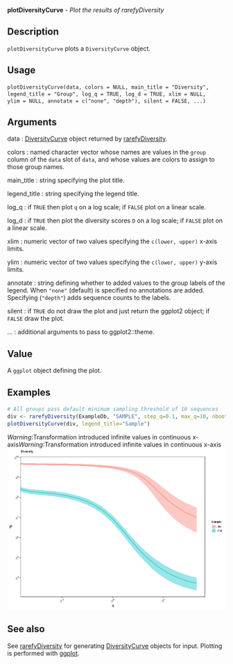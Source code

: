 





**plotDiversityCurve** - *Plot the results of rarefyDiversity*

Description
--------------------

`plotDiversityCurve` plots a `DiversityCurve` object.


Usage
--------------------
```
plotDiversityCurve(data, colors = NULL, main_title = "Diversity",
legend_title = "Group", log_q = TRUE, log_d = TRUE, xlim = NULL,
ylim = NULL, annotate = c("none", "depth"), silent = FALSE, ...)
```

Arguments
-------------------

data
:   [DiversityCurve](DiversityCurve-class.md) object returned by 
[rarefyDiversity](rarefyDiversity.md).

colors
:   named character vector whose names are values in the 
`group` column of the `data` slot of `data`,
and whose values are colors to assign to those group names.

main_title
:   string specifying the plot title.

legend_title
:   string specifying the legend title.

log_q
:   if `TRUE` then plot <code class = 'eq'>q</code> on a log scale;
if `FALSE` plot on a linear scale.

log_d
:   if `TRUE` then plot the diversity scores <code class = 'eq'>D</code> 
on a log scale; if `FALSE` plot on a linear scale.

xlim
:   numeric vector of two values specifying the 
`c(lower, upper)` x-axis limits.

ylim
:   numeric vector of two values specifying the 
`c(lower, upper)` y-axis limits.

annotate
:   string defining whether to added values to the group labels 
of the legend. When `"none"` (default) is specified no
annotations are added. Specifying (`"depth"`) adds 
sequence counts to the labels.

silent
:   if `TRUE` do not draw the plot and just return the ggplot2 
object; if `FALSE` draw the plot.

...
:   additional arguments to pass to ggplot2::theme.




Value
-------------------

A `ggplot` object defining the plot.



Examples
-------------------

```R
# All groups pass default minimum sampling threshold of 10 sequences
div <- rarefyDiversity(ExampleDb, "SAMPLE", step_q=0.1, max_q=10, nboot=100)
plotDiversityCurve(div, legend_title="Sample")
```

*Warning*:Transformation introduced infinite values in continuous x-axis*Warning*:Transformation introduced infinite values in continuous x-axis![4](plotDiversityCurve-4.png)


See also
-------------------

See [rarefyDiversity](rarefyDiversity.md) for generating [DiversityCurve](DiversityCurve-class.md)
objects for input. Plotting is performed with [ggplot](http://www.rdocumentation.org/packages/ggplot2/topics/ggplot).



